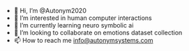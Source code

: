 - 👋 Hi, I’m @Autonym2020
- 👀 I’m interested in human computer interactions
- 🌱 I’m currently learning neuro symbolic ai
- 💞️ I’m looking to collaborate on emotions dataset collection
- 📫 How to reach me info@autonymsystems.com

<!---
Autonym2020/Autonym2020 is a ✨ special ✨ repository because its `README.md` (this file) appears on your GitHub profile.
You can click the Preview link to take a look at your changes.
--->
